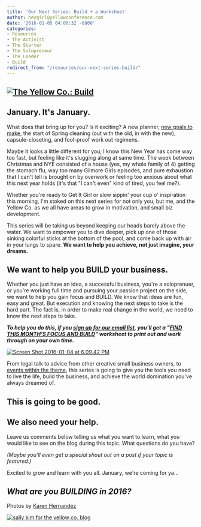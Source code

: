```yaml
---
title: 'Our Next Series: Build + a Worksheet'
author: heygirl@yellowconference.com
date: '2016-01-05 04:00:32 -0800'
categories:
- Resources
- The Activist
- The Starter
- The Solopreneur
- The Leader
- Build
redirect_from: "/resources/our-next-series-build/"
---
```


## [![The Yellow Co.: Build](https://s3.amazonaws.com/yellow-files/blog/2015/12/karenhernandezBUILD-opening-image.jpg)](https://s3.amazonaws.com/yellow-files/blog/2015/12/karenhernandezBUILD-opening-image.jpg)

## January. It's January.

What does that bring up for you? Is it exciting? A new planner, [new goals to make,](http://www.stilettosontherocks.com/shop/) the start of Spring cleaning (out with the old, in with the new), capsule-closeting, and fool-proof work out regimens.

Maybe it looks a little different for you; I know this New Year has come way too fast, but feeling like it's slugging along at same time. The week between Christmas and NYE consisted of a house (yes, my whole family of 4) getting the stomach flu, way too many Gilmore Girls episodes, and pure exhaustion that I can't tell is brought on by overwork or feeling too anxious about what this next year holds (it's that "I can't even" kind of tired, you feel me?).

Whether you're ready to Get It Girl or slow sippin' your cup o' inspiration this morning, I'm stoked on this next series for not only you, but me, and the Yellow Co. as we all have areas to grow in motivation, and small biz development.

This series will be taking us beyond keeping our heads barely above the water. We want to empower you to dive deeper, pick up one of those sinking colorful sticks at the bottom of the pool, and come back up with air in your lungs to spare. **We want to help you achieve, not just imagine, your dreams.**

## We want to help you **BUILD your business**.

Whether you just have an idea, a successful business, you're a soloprenuer, or you're working full time and pursuing your passion project on the side, we want to help you gain focus and BUILD. We know that ideas are fun, easy and great. But execution and knowing the next steps to take is the hard part. The fact is, in order to make real change in the world, we need to know the next steps to take.

**_To help you do this, if you [sign up for our email list](http://eepurl.com/bLNDE1), you'll get a "[FIND THIS MONTH'S FOCUS AND BUILD](http://eepurl.com/bLNDE1)" worksheet to print out and work through on your own time._**

[![Screen Shot 2016-01-04 at 6.09.42 PM](https://s3.amazonaws.com/yellow-files/blog/2016/01/Screen-Shot-2016-01-04-at-6.09.42-PM-1024x509.png)](http://yellowconference.us3.list-manage1.com/subscribe?u=3f8e45f74e0653e404965e2ef&id=8a5a3900cc)

From legal talk to advice from other creative small business owners, to [events within the theme](https://www.eventbrite.com/e/building-a-value-based-business-tickets-20356073564), this series is going to give you the tools you need to live the life, build the business, and achieve the world domination you've always dreamed of.

## This is going to be good.

## We also need your help.

Leave us comments below telling us what you want to learn, what you would like to see on the blog during this topic. What questions do you have?

_(Maybe you'll even get a special shout out on a post if your topic is featured.)_

Excited to grow and learn with you all. January, we're coming for ya...

## _What are you BUILDING in 2016?_

Photos by [Karen Hernandez](http://www.karenmariehernandez.com/)

[![sally kim for the yellow co. blog](https://s3.amazonaws.com/yellow-files/blog/2015/12/sallykim.jpg)](http://lettersfromamister.tumblr.com/)
